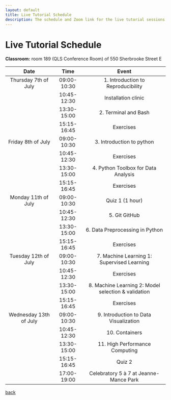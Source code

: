```yaml
---
layout: default
title: Live Tutorial Schedule
description: The schedule and Zoom link for the live tutorial sessions
---
```


# Live Tutorial Schedule

**Classroom:** room 189 (QLS Conference Room) of 550 Sherbrooke Street E

| Date     | Time | Event     |
| :----:        |    :----:   |          :----: |
| Thursday 7th of July | 09:00-10:30       | 1. Introduction to Reproducibility  |
|    | 10:45-12:30      | Installation clinic  |
|    | 13:30-15:00      | 2. Terminal and Bash |
|    | 15:15-16:45       | Exercises   |
| Friday 8th of July | 09:00-10:30       | 3. Introduction to python  |
|    | 10:45-12:30      | Exercises |
|    | 13:30-15:00      | 4. Python Toolbox for Data Analysis |
|    | 15:15-16:45       | Exercises   |
| Monday 11th of July | 09:00-10:30       | Quiz 1 (1 hour)  |
|    | 10:45-12:30      | 5. Git GitHub  |
|    | 13:30-15:00      | 6. Data Preprocessing in Python |
|    | 15:15-16:45       | Exercises   |
| Tuesday 12th of July | 09:00-10:30       | 7. Machine Learning 1: Supervised Learning |
|    | 10:45-12:30      | Exercises  |
|    | 13:30-15:00      | 8. Machine Learning 2: Model selection & validation |
|    | 15:15-16:45       | Exercises   |
| Wednesday 13th of July | 09:00-10:30       | 9. Introduction to Data Visualization  |
|    | 10:45-12:30      | 10. Containers  |
|    | 13:30-15:00      | 11. High Performance Computing |
|    | 15:15-16:45       | Quiz 2   |
|    | 17:00-19:00       | Celebratory 5 à 7 at Jeanne-Mance Park  |

[back](./)
